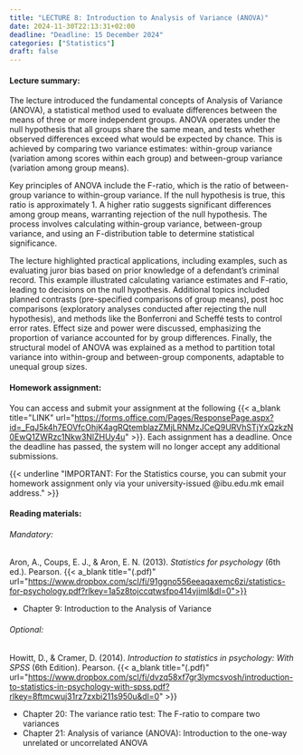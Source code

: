 ```yaml
---
title: "LECTURE 8: Introduction to Analysis of Variance (ANOVA)"
date: 2024-11-30T22:13:31+02:00
deadline: "Deadline: 15 December 2024"
categories: ["Statistics"]
draft: false
---
```


#### Lecture summary:

The lecture introduced the fundamental concepts of Analysis of Variance (ANOVA), a statistical method used to evaluate differences between the means of three or more independent groups. ANOVA operates under the null hypothesis that all groups share the same mean, and tests whether observed differences exceed what would be expected by chance. This is achieved by comparing two variance estimates: within-group variance (variation among scores within each group) and between-group variance (variation among group means).

Key principles of ANOVA include the F-ratio, which is the ratio of between-group variance to within-group variance. If the null hypothesis is true, this ratio is approximately 1. A higher ratio suggests significant differences among group means, warranting rejection of the null hypothesis. The process involves calculating within-group variance, between-group variance, and using an F-distribution table to determine statistical significance.

The lecture highlighted practical applications, including examples, such as evaluating juror bias based on prior knowledge of a defendant’s criminal record. This example illustrated calculating variance estimates and F-ratio, leading to decisions on the null hypothesis. Additional topics included planned contrasts (pre-specified comparisons of group means), post hoc comparisons (exploratory analyses conducted after rejecting the null hypothesis), and methods like the Bonferroni and Scheffé tests to control error rates. Effect size and power were discussed, emphasizing the proportion of variance accounted for by group differences. Finally, the structural model of ANOVA was explained as a method to partition total variance into within-group and between-group components, adaptable to unequal group sizes.

#### Homework assignment:

You can access and submit your assignment at the following {{< a_blank title="LINK" url="https://forms.office.com/Pages/ResponsePage.aspx?id=_FqJ5k4h7EOVfcOhjK4agRQtemblazZMjLRNMzJCeQ9URVhSTjYxQzkzN0EwQ1ZWRzc1Nkw3NlZHUy4u" >}}. Each assignment has a deadline. Once the deadline has passed, the system will no longer accept any additional submissions.

{{< underline "IMPORTANT: For the Statistics course, you can submit your homework assignment only via your university-issued @ibu.edu.mk email address." >}}

#### Reading materials:

###### Mandatory: 

Aron, A., Coups, E. J., & Aron, E. N. (2013). *Statistics for psychology* (6th ed.). Pearson. {{< a_blank title="(.pdf)" url="https://www.dropbox.com/scl/fi/91ggno556eeaqaxemc6zi/statistics-for-psychology.pdf?rlkey=1a5z8tojccqtwsfpo414vjiml&dl=0">}}

* Chapter 9: Introduction to the Analysis of Variance

###### Optional:

Howitt, D., & Cramer, D. (2014). *Introduction to statistics in psychology: With SPSS* (6th Edition). Pearson. {{< a_blank title="(.pdf)" url="https://www.dropbox.com/scl/fi/dvzq58xf7gr3lymcsvosh/introduction-to-statistics-in-psychology-with-spss.pdf?rlkey=8ftmcwuj31rz7zxbi211s950u&dl=0" >}}

* Chapter 20: The variance ratio test: The F-ratio to compare two variances
* Chapter 21: Analysis of variance (ANOVA): Introduction to the one-way unrelated or uncorrelated ANOVA
